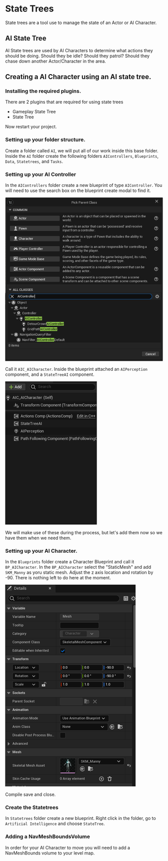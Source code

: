 # State Trees

State trees are a tool use to manage the state of an Actor or AI Character.

## AI State Tree

AI State trees are used by AI Characters to determine what actions they should be doing.  Should they be idle?  Should they patrol?  Should they chase down another Actor/Character in the area.

## Creating a AI Character using an AI state tree.

### Installing the required plugins.
There are 2 plugins that are required for using state trees

* Gameplay State Tree
* State Tree

Now restart your project.

### Setting up your folder structure.

Create a folder called `AI`, we will put all of our work inside this base folder.  Inside the `AI` folder create the following folders `AIControllers`, `Blueprints`,  `Data`, `Statetrees`,  and `Tasks`.

### Setting up your AI Controller

In the `AIControllers` folder create a new blueprint of type `AIController`.  You will need to use the search box on the blueprint create modal to find it.  

![image](img/state_trees/modal_ai_controller_create.png)


Call it `AIC_AICharacter`.  Inside the blueprint attached an `AIPerception` component, and a `StateTreeAI` component. 

![image](img/state_trees/bp_ai_controller_components_add.png)

 We will make use of these during the process, but let's add them now so we have them when we need them.

### Setting up your AI Character.

In the `Blueprints` folder create a Character Blueprint and call it `BP_AICharacter`.  In the `BP_AICharacter` select the "StaticMesh" and add `SKM_Manny` as yoru static mesh.  Adjust the z axis location and rotation by -90.  There is nothing left to do here at the moment.

![image](img/state_trees/bp_aicharacter_mesh_transform_set.png)


Compile save and close.

### Create the Statetrees

In `Statetrees` folder create a new blueprint.  Right click in the folder, go to `Artificial Intelligence` and choose `StateTree`.

### Adding a NavMeshBoundsVolume

In order for your AI Character to move you will need to add a NavMeshBounds volume to your level map.


###





